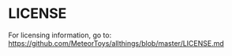LICENSE 
=======

For licensing information, go to:
https://github.com/MeteorToys/allthings/blob/master/LICENSE.md